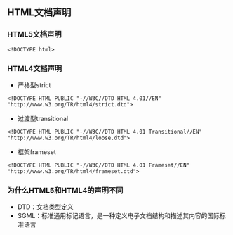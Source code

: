 ## HTML文档声明

### HTML5文档声明

```
<!DOCTYPE html>
```

### HTML4文档声明

* 严格型strict

```
<!DOCTYPE HTML PUBLIC "-//W3C//DTD HTML 4.01//EN" "http://www.w3.org/TR/html4/strict.dtd">
```

* 过渡型transitional

```
<!DOCTYPE HTML PUBLIC "-//W3C//DTD HTML 4.01 Transitional//EN" "http://www.w3.org/TR/html4/loose.dtd">
```

* 框架frameset

```
<!DOCTYPE HTML PUBLIC "-//W3C//DTD HTML 4.01 Frameset//EN" "http://www.w3.org/TR/html4/frameset.dtd">
```

### 为什么HTML5和HTML4的声明不同

* DTD：文档类型定义
* SGML：标准通用标记语言，是一种定义电子文档结构和描述其内容的国际标准语言



